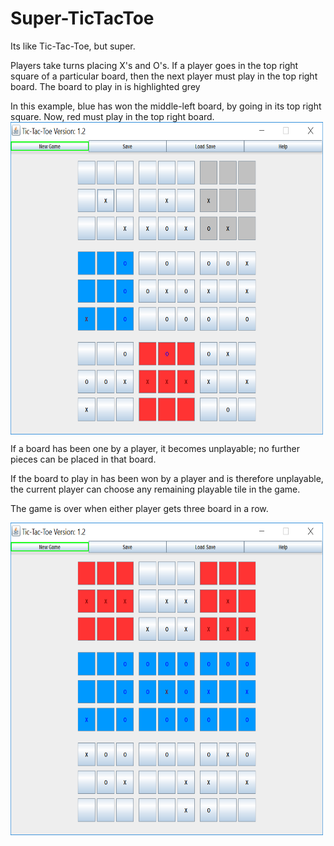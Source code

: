 # Super-TicTacToe
Its like Tic-Tac-Toe, but super.

Players take turns placing X's and O's.
If a player goes in the top right square of a particular board, then the next player must play in the top right board.
The board to play in is highlighted grey

In this example, blue has won the middle-left board, by going in its top right square. Now, red must play in the top right board.
<img src="https://github.com/TKosa/Super-TicTacToe/blob/master/screenshot1.png" width="500" height="500" style="vertical-align:middle">

If a board has been one by a player, it becomes unplayable; no further pieces can be placed in that board.

If the board to play in has been won by a player and is therefore unplayable, the current player can choose any remaining playable tile in the game.

The game is over when either player gets three board in a row.

<img src="https://github.com/TKosa/Super-TicTacToe/blob/master/screenshot2.png" width="500" height="500" style="vertical-align:middle">
